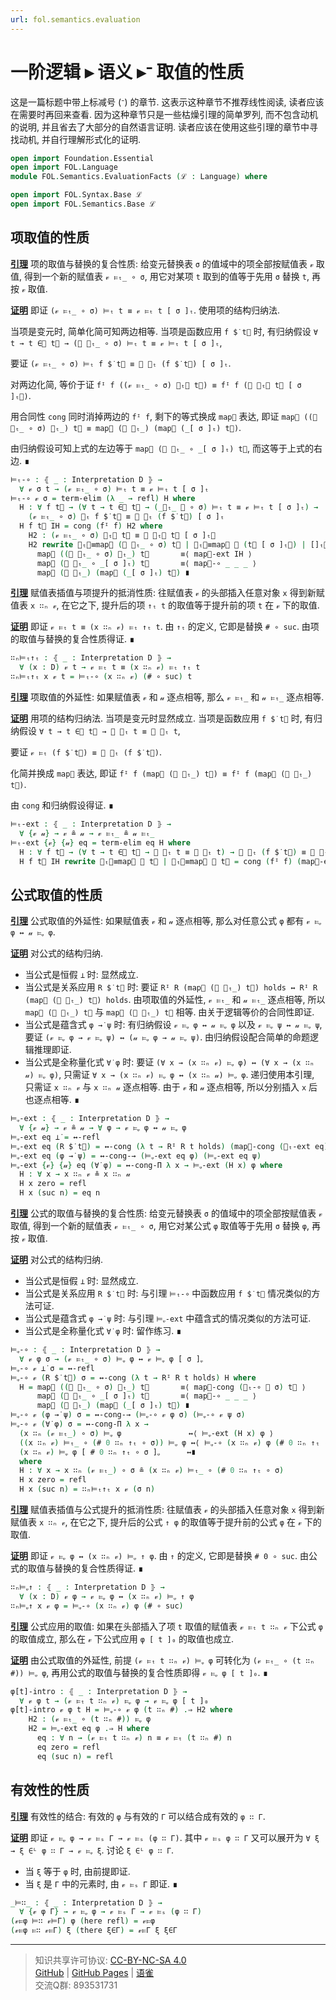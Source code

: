 ```yaml
---
url: fol.semantics.evaluation
---
```


# 一阶逻辑 ▸ 语义 ▸ᐨ 取值的性质

这是一篇标题中带上标减号 (ᐨ) 的章节. 这表示这种章节不推荐线性阅读, 读者应该在需要时再回来查看. 因为这种章节只是一些枯燥引理的简单罗列, 而不包含动机的说明, 并且省去了大部分的自然语言证明. 读者应该在使用这些引理的章节中寻找动机, 并自行理解形式化的证明.

```agda
open import Foundation.Essential
open import FOL.Language
module FOL.Semantics.EvaluationFacts (ℒ : Language) where

open import FOL.Syntax.Base ℒ
open import FOL.Semantics.Base ℒ
```

## 项取值的性质

**<u>引理</u>** 项的取值与替换的复合性质:
给变元替换表 `σ` 的值域中的项全部按赋值表 `𝓋` 取值, 得到一个新的赋值表 `𝓋 ⊨ₜ_ ∘ σ`, 用它对某项 `t` 取到的值等于先用 `σ` 替换 `t`, 再按 `𝓋` 取值.

**<u>证明</u>** 即证 `(𝓋 ⊨ₜ_ ∘ σ) ⊨ₜ t ≡ 𝓋 ⊨ₜ t [ σ ]ₜ`. 使用项的结构归纳法.

当项是变元时, 简单化简可知两边相等. 当项是函数应用 `f $̇ t⃗` 时, 有归纳假设
`∀ t → t ∈⃗ t⃗ → (𝓋 ⊨ₜ_ ∘ σ) ⊨ₜ t ≡ 𝓋 ⊨ₜ t [ σ ]ₜ`,

要证 `(𝓋 ⊨ₜ_ ∘ σ) ⊨ₜ f $̇ t⃗ ≡ 𝓋 ⊨ₜ (f $̇ t⃗) [ σ ]ₜ`.

对两边化简, 等价于证
`fᴵ f ((𝓋 ⊨ₜ_ ∘ σ) ⊨ₜ⃗ t⃗) ≡ fᴵ f (𝓋 ⊨ₜ⃗ t⃗ [ σ ]ₜ⃗)`.

用合同性 `cong` 同时消掉两边的 `fᴵ f`, 剩下的等式换成 `map⃗` 表达, 即证
`map⃗ ((𝓋 ⊨ₜ_ ∘ σ) ⊨ₜ_) t⃗ ≡ map⃗ (𝓋 ⊨ₜ_) (map⃗ (_[ σ ]ₜ) t⃗)`.

由归纳假设可知上式的左边等于 `map⃗ (𝓋 ⊨ₜ_ ∘ _[ σ ]ₜ) t⃗`, 而这等于上式的右边. ∎

```agda
⊨ₜ-∘ : ⦃ _ : Interpretation D ⦄ →
  ∀ 𝓋 σ t → (𝓋 ⊨ₜ_ ∘ σ) ⊨ₜ t ≡ 𝓋 ⊨ₜ t [ σ ]ₜ
⊨ₜ-∘ 𝓋 σ = term-elim (λ _ → refl) H where
  H : ∀ f t⃗ → (∀ t → t ∈⃗ t⃗ → (_⊨ₜ_ 𝓋 ∘ σ) ⊨ₜ t ≡ 𝓋 ⊨ₜ t [ σ ]ₜ) →
    (𝓋 ⊨ₜ_ ∘ σ) ⊨ₜ f $̇ t⃗ ≡ 𝓋 ⊨ₜ (f $̇ t⃗) [ σ ]ₜ
  H f t⃗ IH = cong (fᴵ f) H2 where
    H2 : (𝓋 ⊨ₜ_ ∘ σ) ⊨ₜ⃗ t⃗ ≡ 𝓋 ⊨ₜ⃗ t⃗ [ σ ]ₜ⃗
    H2 rewrite ⊨ₜ⃗≡map⃗ (𝓋 ⊨ₜ_ ∘ σ) t⃗ | ⊨ₜ⃗≡map⃗ 𝓋 (t⃗ [ σ ]ₜ⃗) | []ₜ⃗≡map⃗ t⃗ σ =
      map⃗ ((𝓋 ⊨ₜ_ ∘ σ) ⊨ₜ_) t⃗       ≡⟨ map⃗-ext IH ⟩
      map⃗ (𝓋 ⊨ₜ_ ∘ _[ σ ]ₜ) t⃗       ≡⟨ map⃗-∘ _ _ _ ⟩
      map⃗ (𝓋 ⊨ₜ_) (map⃗ (_[ σ ]ₜ) t⃗) ∎
```

**<u>引理</u>** 赋值表插值与项提升的抵消性质:
往赋值表 `𝓋` 的头部插入任意对象 `x` 得到新赋值表 `x ∷ₙ 𝓋`, 在它之下, 提升后的项 `↑ₜ t` 的取值等于提升前的项 `t` 在 `𝓋` 下的取值.

**<u>证明</u>** 即证 `𝓋 ⊨ₜ t ≡ (x ∷ₙ 𝓋) ⊨ₜ ↑ₜ t`. 由 `↑ₜ` 的定义, 它即是替换 `# ∘ suc`. 由项的取值与替换的复合性质得证. ∎

```agda
∷ₙ⊨ₜ↑ₜ : ⦃ _ : Interpretation D ⦄ →
  ∀ (x : D) 𝓋 t → 𝓋 ⊨ₜ t ≡ (x ∷ₙ 𝓋) ⊨ₜ ↑ₜ t
∷ₙ⊨ₜ↑ₜ x 𝓋 t = ⊨ₜ-∘ (x ∷ₙ 𝓋) (# ∘ suc) t
```

**<u>引理</u>** 项取值的外延性:
如果赋值表 `𝓋` 和 `𝓊` 逐点相等, 那么 `𝓋 ⊨ₜ_` 和 `𝓊 ⊨ₜ_` 逐点相等.

**<u>证明</u>** 用项的结构归纳法. 当项是变元时显然成立. 当项是函数应用 `f $̇ t⃗` 时, 有归纳假设
`∀ t → t ∈⃗ t⃗ → 𝓋 ⊨ₜ t ≡ 𝓊 ⊨ₜ t`,

要证 `𝓋 ⊨ₜ (f $̇ t⃗) ≡ 𝓊 ⊨ₜ (f $̇ t⃗)`.

化简并换成 `map⃗` 表达, 即证
`fᴵ f (map⃗ (𝓋 ⊨ₜ_) t⃗) ≡ fᴵ f (map⃗ (𝓊 ⊨ₜ_) t⃗)`.

由 `cong` 和归纳假设得证. ∎

```agda
⊨ₜ-ext : ⦃ _ : Interpretation D ⦄ →
  ∀ {𝓋 𝓊} → 𝓋 ≗ 𝓊 → 𝓋 ⊨ₜ_ ≗ 𝓊 ⊨ₜ_
⊨ₜ-ext {𝓋} {𝓊} eq = term-elim eq H where
  H : ∀ f t⃗ → (∀ t → t ∈⃗ t⃗ → 𝓋 ⊨ₜ t ≡ 𝓊 ⊨ₜ t) → 𝓋 ⊨ₜ (f $̇ t⃗) ≡ 𝓊 ⊨ₜ (f $̇ t⃗)
  H f t⃗ IH rewrite ⊨ₜ⃗≡map⃗ 𝓋 t⃗ | ⊨ₜ⃗≡map⃗ 𝓊 t⃗ = cong (fᴵ f) (map⃗-ext IH)
```

## 公式取值的性质

**<u>引理</u>** 公式取值的外延性:
如果赋值表 `𝓋` 和 `𝓊` 逐点相等, 那么对任意公式 `φ` 都有 `𝓋 ⊨ᵩ φ ↔ 𝓊 ⊨ᵩ φ`.

**<u>证明</u>** 对公式的结构归纳.

- 当公式是恒假 `⊥̇` 时:
    显然成立.
- 当公式是关系应用 `R $̇ t⃗` 时:
    要证 `Rᴵ R (map⃗ (𝓋 ⊨ₜ_) t⃗) holds ↔ Rᴵ R (map⃗ (𝓊 ⊨ₜ_) t⃗) holds`.
    由项取值的外延性, `𝓋 ⊨ₜ_` 和 `𝓊 ⊨ₜ_` 逐点相等, 所以 `map⃗ (𝓋 ⊨ₜ_) t⃗` 与 `map⃗ (𝓊 ⊨ₜ_) t⃗` 相等.
    由关于逻辑等价的合同性即证.
- 当公式是蕴含式 `φ →̇ ψ` 时:
    有归纳假设 `𝓋 ⊨ᵩ φ ↔ 𝓊 ⊨ᵩ φ` 以及 `𝓋 ⊨ᵩ ψ ↔ 𝓊 ⊨ᵩ ψ`,
    要证 `(𝓋 ⊨ᵩ φ → 𝓋 ⊨ᵩ ψ) ↔ (𝓊 ⊨ᵩ φ → 𝓊 ⊨ᵩ ψ)`.
    由归纳假设配合简单的命题逻辑推理即证.
- 当公式是全称量化式 `∀̇ φ` 时:
    要证 `(∀ x → (x ∷ₙ 𝓋) ⊨ᵩ φ) ↔ (∀ x → (x ∷ₙ 𝓊) ⊨ᵩ φ)`,
    只需证 `∀ x → (x ∷ₙ 𝓋) ⊨ᵩ φ ↔ (x ∷ₙ 𝓊) ⊨ᵩ φ`.
    递归使用本引理, 只需证 `x ∷ₙ 𝓋` 与 `x ∷ₙ 𝓊` 逐点相等.
    由于 `𝓋` 和 `𝓊` 逐点相等, 所以分别插入 `x` 后也逐点相等. ∎

```agda
⊨ᵩ-ext : ⦃ _ : Interpretation D ⦄ →
  ∀ {𝓋 𝓊} → 𝓋 ≗ 𝓊 → ∀ φ → 𝓋 ⊨ᵩ φ ↔ 𝓊 ⊨ᵩ φ
⊨ᵩ-ext eq ⊥̇ = ↔-refl
⊨ᵩ-ext eq (R $̇ t⃗) = ↔-cong (λ t → Rᴵ R t holds) (map⃗-cong (⊨ₜ-ext eq) t⃗)
⊨ᵩ-ext eq (φ →̇ ψ) = ↔-cong-→ (⊨ᵩ-ext eq φ) (⊨ᵩ-ext eq ψ)
⊨ᵩ-ext {𝓋} {𝓊} eq (∀̇ φ) = ↔-cong-Π λ x → ⊨ᵩ-ext (H x) φ where
  H : ∀ x → x ∷ₙ 𝓋 ≗ x ∷ₙ 𝓊
  H x zero = refl
  H x (suc n) = eq n
```

**<u>引理</u>** 公式的取值与替换的复合性质:
给变元替换表 `σ` 的值域中的项全部按赋值表 `𝓋` 取值, 得到一个新的赋值表 `𝓋 ⊨ₜ_ ∘ σ`, 用它对某公式 `φ` 取值等于先用 `σ` 替换 `φ`, 再按 `𝓋` 取值.

**<u>证明</u>** 对公式的结构归纳.

- 当公式是恒假 `⊥̇` 时:
    显然成立.
- 当公式是关系应用 `R $̇ t⃗` 时:
    与引理 `⊨ₜ-∘` 中函数应用 `f $̇ t⃗` 情况类似的方法可证.
- 当公式是蕴含式 `φ →̇ ψ` 时:
    与引理 `⊨ᵩ-ext` 中蕴含式的情况类似的方法可证.
- 当公式是全称量化式 `∀̇ φ` 时:
    留作练习. ∎

```agda
⊨ᵩ-∘ : ⦃ _ : Interpretation D ⦄ →
  ∀ 𝓋 φ σ → (𝓋 ⊨ₜ_ ∘ σ) ⊨ᵩ φ ↔ 𝓋 ⊨ᵩ φ [ σ ]ᵩ
⊨ᵩ-∘ 𝓋 ⊥̇ σ = ↔-refl
⊨ᵩ-∘ 𝓋 (R $̇ t⃗) σ = ↔-cong (λ t → Rᴵ R t holds) H where
  H = map⃗ ((𝓋 ⊨ₜ_ ∘ σ) ⊨ₜ_) t⃗       ≡⟨ map⃗-cong (⊨ₜ-∘ 𝓋 σ) t⃗ ⟩
      map⃗ (𝓋 ⊨ₜ_ ∘ _[ σ ]ₜ) t⃗       ≡⟨ map⃗-∘ _ _ _ ⟩
      map⃗ (𝓋 ⊨ₜ_) (map⃗ (_[ σ ]ₜ) t⃗) ∎
⊨ᵩ-∘ 𝓋 (φ →̇ ψ) σ = ↔-cong-→ (⊨ᵩ-∘ 𝓋 φ σ) (⊨ᵩ-∘ 𝓋 ψ σ)
⊨ᵩ-∘ 𝓋 (∀̇ φ) σ = ↔-cong-Π λ x →
  (x ∷ₙ (𝓋 ⊨ₜ_) ∘ σ) ⊨ᵩ φ               ↔⟨ ⊨ᵩ-ext (H x) φ ⟩
  ((x ∷ₙ 𝓋) ⊨ₜ_ ∘ (# 0 ∷ₙ ↑ₜ ∘ σ)) ⊨ᵩ φ ↔⟨ ⊨ᵩ-∘ (x ∷ₙ 𝓋) φ (# 0 ∷ₙ ↑ₜ ∘ σ) ⟩
  (x ∷ₙ 𝓋) ⊨ᵩ φ [ # 0 ∷ₙ ↑ₜ ∘ σ ]ᵩ      ↔∎
  where
  H : ∀ x → x ∷ₙ (𝓋 ⊨ₜ_) ∘ σ ≗ (x ∷ₙ 𝓋) ⊨ₜ_ ∘ (# 0 ∷ₙ ↑ₜ ∘ σ)
  H x zero = refl
  H x (suc n) = ∷ₙ⊨ₜ↑ₜ x 𝓋 (σ n)
```

**<u>引理</u>** 赋值表插值与公式提升的抵消性质:
往赋值表 `𝓋` 的头部插入任意对象 `x` 得到新赋值表 `x ∷ₙ 𝓋`, 在它之下, 提升后的公式 `↑ φ` 的取值等于提升前的公式 `φ` 在 `𝓋` 下的取值.

**<u>证明</u>** 即证 `𝓋 ⊨ᵩ φ ↔ (x ∷ₙ 𝓋) ⊨ᵩ ↑ φ`. 由 `↑` 的定义, 它即是替换 `# 0 ∘ suc`. 由公式的取值与替换的复合性质得证. ∎

```agda
∷ₙ⊨ᵩ↑ : ⦃ _ : Interpretation D ⦄ →
  ∀ (x : D) 𝓋 φ → 𝓋 ⊨ᵩ φ ↔ (x ∷ₙ 𝓋) ⊨ᵩ ↑ φ
∷ₙ⊨ᵩ↑ x 𝓋 φ = ⊨ᵩ-∘ (x ∷ₙ 𝓋) φ (# ∘ suc)
```

**<u>引理</u>** 公式应用的取值:
如果在头部插入了项 `t` 取值的赋值表 `𝓋 ⊨ₜ t ∷ₙ 𝓋` 下公式 `φ` 的取值成立, 那么在 `𝓋` 下公式应用 `φ [ t ]₀` 的取值也成立.

**<u>证明</u>** 由公式取值的外延性, 前提 `(𝓋 ⊨ₜ t ∷ₙ 𝓋) ⊨ᵩ φ` 可转化为 `(𝓋 ⊨ₜ_ ∘ (t ∷ₙ #)) ⊨ᵩ φ`, 再用公式的取值与替换的复合性质即得 `𝓋 ⊨ᵩ φ [ t ]₀`. ∎

```agda
φ[t]-intro : ⦃ _ : Interpretation D ⦄ →
  ∀ 𝓋 φ t → (𝓋 ⊨ₜ t ∷ₙ 𝓋) ⊨ᵩ φ → 𝓋 ⊨ᵩ φ [ t ]₀
φ[t]-intro 𝓋 φ t H = ⊨ᵩ-∘ 𝓋 φ (t ∷ₙ #) .⇒ H2 where
    H2 : (𝓋 ⊨ₜ_ ∘ (t ∷ₙ #)) ⊨ᵩ φ
    H2 = ⊨ᵩ-ext eq φ .⇒ H where
      eq : ∀ n → (𝓋 ⊨ₜ t ∷ₙ 𝓋) n ≡ 𝓋 ⊨ₜ (t ∷ₙ #) n
      eq zero = refl
      eq (suc n) = refl
```

## 有效性的性质

**<u>引理</u>** 有效性的结合:
有效的 `φ` 与有效的 `Γ` 可以结合成有效的 `φ ∷ Γ`.

**<u>证明</u>** 即证 `𝓋 ⊨ᵩ φ → 𝓋 ⊨ₛ Γ → 𝓋 ⊨ₛ (φ ∷ Γ)`. 其中 `𝓋 ⊨ₛ φ ∷ Γ` 又可以展开为 `∀ ξ → ξ ∈ᴸ φ ∷ Γ → 𝓋 ⊨ᵩ ξ`. 讨论 `ξ ∈ᴸ φ ∷ Γ`.

- 当 `ξ` 等于 `φ` 时, 由前提即证.
- 当 `ξ` 是 `Γ` 中的元素时, 由 `𝓋 ⊨ₛ Γ` 即证. ∎

```agda
_⊨∷_ : ⦃ _ : Interpretation D ⦄ →
  ∀ {𝓋 φ Γ} → 𝓋 ⊨ᵩ φ → 𝓋 ⊨ₛ Γ → 𝓋 ⊨ₛ (φ ∷ Γ)
(𝓋⊨φ ⊨∷ 𝓋⊨Γ) φ (here refl) = 𝓋⊨φ
(𝓋⊨φ ⊨∷ 𝓋⊨Γ) ξ (there ξ∈Γ) = 𝓋⊨Γ ξ ξ∈Γ
```

---
> 知识共享许可协议: [CC-BY-NC-SA 4.0](https://creativecommons.org/licenses/by-nc-sa/4.0/deed.zh)  
> [GitHub](https://github.com/choukh/MetaLogic/blob/main/src/FOL/Semantics/EvaluationFacts.lagda.md) | [GitHub Pages](https://choukh.github.io/MetaLogic/FOL.Semantics.EvaluationFacts.html) | [语雀](https://www.yuque.com/ocau/metalogic/fol.semantics.evaluation)  
> 交流Q群: 893531731
